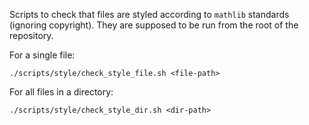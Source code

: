 Scripts to check that files are styled according to `mathlib` standards (ignoring copyright). 
They are supposed to be run from the root of the repository.

For a single file:
```
./scripts/style/check_style_file.sh <file-path>
```
For all files in a directory:
```
./scripts/style/check_style_dir.sh <dir-path>
```
